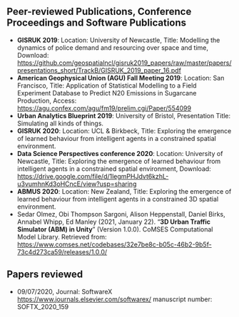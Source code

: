 ## Peer-reviewed Publications, Conference Proceedings and Software Publications


- **GISRUK 2019**: Location: University of Newcastle, Title: Modelling the dynamics of police demand and resourcing over space and time, Download: https://github.com/geospatialncl/gisruk2019_papers/raw/master/papers/presentations_short/TrackB/GISRUK_2019_paper_16.pdf
- **American Geophysical Union (AGU) Fall Meeting 2019**: Location: San Francisco, Title: Application of Statistical Modelling to a Field Experiment Database to Predict N20 Emissions in Sugarcane Production, Access: https://agu.confex.com/agu/fm19/prelim.cgi/Paper/554099 
- **Urban Analytics Blueprint 2019**: University of Bristol, Presentation Title: Simulating all kinds of things.
- **GISRUK 2020**: Location: UCL & Birkbeck, Title: Exploring the emergence of learned behaviour from intelligent agents in a constrained spatial environment.
- **Data Science Perspectives conference 2020**: Location: University of Newcastle, Title: Exploring the emergence of learned behaviour from intelligent agents in a constrained spatial environment, Download: https://drive.google.com/file/d/1legmPHJdvt6kzhL-u3vumhnKd3oHCncE/view?usp=sharing
- **ABMUS 2020**: Location: New Zealand, Title: Exploring the emergence of learned behaviour from intelligent agents in a constrained 3D spatial environment.
- Sedar Olmez, Obi Thompson Sargoni, Alison Heppenstall, Daniel Birks, Annabel Whipp, Ed Manley (2021, January 22). “**3D Urban Traffic Simulator (ABM) in Unity**” (Version 1.0.0). CoMSES Computational Model Library. Retrieved from: https://www.comses.net/codebases/32e7be8c-b05c-46b2-9b5f-73c4d273ca59/releases/1.0.0/


## Papers reviewed
- 09/07/2020, Journal: SoftwareX https://www.journals.elsevier.com/softwarex/ manuscript number: SOFTX_2020_159
